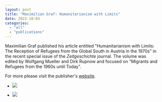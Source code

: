 ```yaml
---
layout: post
title: "Maximilian Graf: Humanitarianism with Limits"
date: 2022-10-03
categories: 
  - "all"
  - "publications"
---
```


Maximilian Graf published his article entitled "Humanitarianism with Limits: The Reception of Refugees from the Global South in Austria in the 1970s" in the recent special issue of the _Zeitgeschichte_ journal. The volume was edited by Wolfgang Mueller and Dirk Rupnow and focused on "Migrants and Refugees from the 1960s until Today".

For more please visit the publisher's [website](https://www.vandenhoeck-ruprecht-verlage.com/detail/index/sArticle/57510).

- ![](/assets/images/0001-1-724x1024.jpg)
    
- ![](/assets/images/0002-724x1024.jpg)
